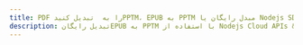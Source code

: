 ---title: PDF را به  تبدیل کنیدPPTM، EPUB به PPTM مبدل رایگان یا Nodejs SDKdescription: تبدیل رایگانEPUB به PPTM با استفاده از Nodejs Cloud APIs & SDK همچنین اسناد PDF را در Cloud ایجاد، ویرایش و رندر کنید.---